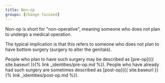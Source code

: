 ```yaml
---
title: Non-op
groups: [Change focused]
---
```


Non-op is short for "non-operative", meaning someone who does not plan to undergo a medical operation.

The typical implication is that this refers to someone who does not plan to have bottom surgery (surgery to alter the genitals).

People who plan to have such surgery may be described as [pre-op]({{ site.baseurl }}{% link _identities/pre-op.md %}). People who have already had such surgery are sometimes described as [post-op]({{ site.baseurl }}{% link _identities/post-op.md %}).